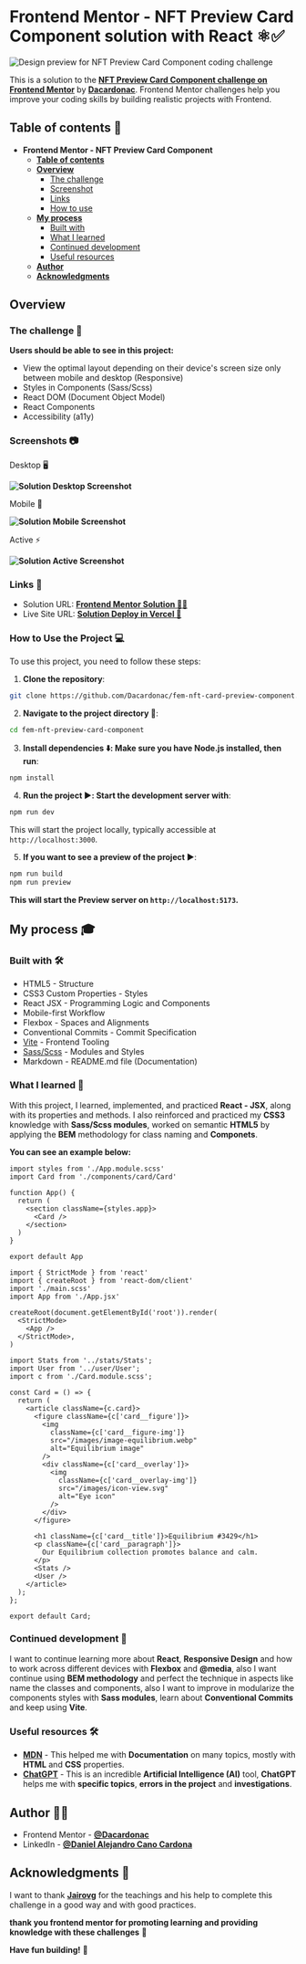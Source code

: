 
# Frontend Mentor - NFT Preview Card Component solution with React ⚛️✅

![Design preview for NFT Preview Card Component coding challenge](./public/design/preview.webp)

This is a solution to the **[NFT Preview Card Component challenge on Frontend Mentor](https://www.frontendmentor.io/challenges/nft-preview-card-component-SbdUL_w0U)** by **[Dacardonac](https://github.com/Dacardonac)**. Frontend Mentor challenges help you improve your coding skills by building realistic projects with Frontend.

## Table of contents 📄

- **Frontend Mentor - NFT Preview Card Component**
  - **[Table of contents](#table-of-contents-)**
  - **[Overview](#overview-)**
    - [The challenge](#the-challenge-)
    - [Screenshot](#screenshots-)
    - [Links](#links-)
    - [How to use](#how-to-use-the-project-)
  - **[My process](#my-process-)**
    - [Built with](#built-with-)
    - [What I learned](#what-i-learned-)
    - [Continued development](#continued-development-)
    - [Useful resources](#useful-resources-)
  - **[Author](#author-)**
  - **[Acknowledgments](#acknowledgments-)**

## Overview

### The challenge 🧩

**Users should be able to see in this project:**

- View the optimal layout depending on their device's screen size only between mobile and desktop (Responsive)
- Styles in Components (Sass/Scss)
- React DOM (Document Object Model)
- React Components
- Accessibility (a11y)

### Screenshots 📷

Desktop 🖥️

**![Solution Desktop Screenshot](./public/screenshots/desktop-screenshot.webp)**


Mobile 🤳

**![Solution Mobile Screenshot](./public/screenshots/mobile-screenshot.webp)**

Active ⚡

**![Solution Active Screenshot](./public/screenshots/active-screenshot.webp)**


### Links 📍

- Solution URL: **[Frontend Mentor Solution 👨‍💻](https://www.frontendmentor.io/solutions/nft-preview-card-component-with-react-T6FatdeFFR)**
- Live Site URL: **[Solution Deploy in Vercel 🚀](https://fem-nft-card-preview-component.vercel.app/)**

### How to Use the Project 💻

To use this project, you need to follow these steps:

1. **Clone the repository**:

  ```bash
  git clone https://github.com/Dacardonac/fem-nft-card-preview-component.git
  ```

2. **Navigate to the project directory 📂**:

  ```bash
  cd fem-nft-preview-card-component
  ```

3. **Install dependencies ⬇️: Make sure you have Node.js installed, then run**:

  ```bash
  npm install
  ```

4. **Run the project ▶️: Start the development server with**:

  ```bash
  npm run dev
  ```
  This will start the project locally, typically accessible at `http://localhost:3000`.

5. **If you want to see a preview of the project ▶️**:

  ```bash
  npm run build
  npm run preview
  ```
  **This will start the Preview server on `http://localhost:5173`.**

## My process 🎓

### Built with 🛠

- HTML5 - Structure
- CSS3 Custom Properties - Styles
- React JSX - Programming Logic and Components
- Mobile-first Workflow
- Flexbox - Spaces and Alignments
- Conventional Commits - Commit Specification
- [Vite](https://vitejs.dev/) - Frontend Tooling
- [Sass/Scss](https://sass-lang.com/) - Modules and Styles
- Markdown - README.md file (Documentation)

### What I learned 🧠

With this project, I learned, implemented, and practiced **React - JSX**, along with its properties and methods. I also reinforced and practiced my **CSS3** knowledge with **Sass/Scss modules**, worked on semantic **HTML5** by applying the **BEM** methodology for class naming and **Componets**.

**You can see an example below:**

``` JSX
import styles from './App.module.scss'
import Card from './components/card/Card'

function App() {
  return (
    <section className={styles.app}>
      <Card />
    </section>
  )
}

export default App
```
``` JSX
import { StrictMode } from 'react'
import { createRoot } from 'react-dom/client'
import './main.scss'
import App from './App.jsx'

createRoot(document.getElementById('root')).render(
  <StrictMode>
    <App />
  </StrictMode>,
)
```
``` JSX
import Stats from '../stats/Stats';
import User from '../user/User';
import c from './Card.module.scss';

const Card = () => {
  return (
    <article className={c.card}>
      <figure className={c['card__figure']}>
        <img
          className={c['card__figure-img']}
          src="/images/image-equilibrium.webp"
          alt="Equilibrium image"
        />
        <div className={c['card__overlay']}>
          <img
            className={c['card__overlay-img']}
            src="/images/icon-view.svg"
            alt="Eye icon"
          />
        </div>
      </figure>

      <h1 className={c['card__title']}>Equilibrium #3429</h1>
      <p className={c['card__paragraph']}>
        Our Equilibrium collection promotes balance and calm.
      </p>
      <Stats />
      <User />
    </article>
  );
};

export default Card;
```

### Continued development 🔎

I want to continue learning more about **React**, **Responsive Design** and how to work across different devices with **Flexbox** and **@media**, also I want continue using  **BEM methodology** and perfect the technique in aspects like name the classes and components, also I want to improve in modularize the components styles with **Sass modules**, learn about **Conventional Commits** and keep using **Vite**.

### Useful resources 🛠

- **[MDN](https://developer.mozilla.org/en-US/)** - This helped me with **Documentation** on many topics, mostly with **HTML** and **CSS** properties.
- **[ChatGPT](https://chatgpt.com/)** - This is an incredible **Artificial Intelligence (AI)** tool, **ChatGPT** helps me with **specific topics**, **errors in the project** and **investigations**.

## Author 👨‍💻

- Frontend Mentor - **[@Dacardonac](https://www.frontendmentor.io/profile/Dacardonac)**
- LinkedIn - **[@Daniel Alejandro Cano Cardona](https://www.linkedin.com/in/daniel-alejandro-cano-cardona/)**

## Acknowledgments 🙌

I want to thank **[Jairovg](https://github.com/jairovg)** for the teachings and his help to complete this challenge in a good way and with good practices.

**thank you frontend mentor for promoting learning and providing knowledge with these challenges** 🙌

**Have fun building!** 🚀
